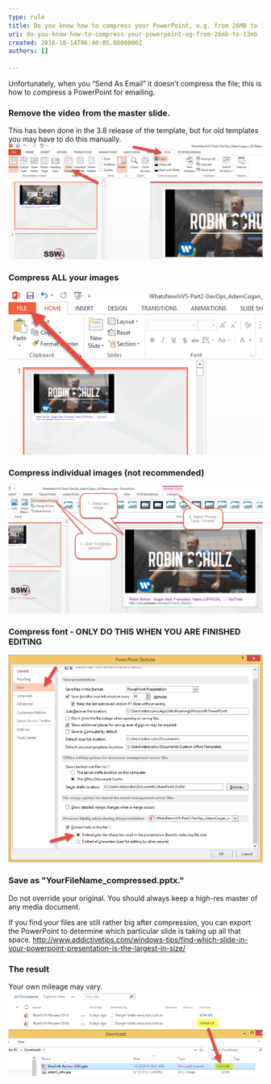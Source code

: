 ```yaml
---
type: rule
title: Do you know how to compress your PowerPoint, e.g. from 26MB to 13MB?
uri: do-you-know-how-to-compress-your-powerpoint-eg-from-26mb-to-13mb
created: 2016-10-14T06:40:05.0000000Z
authors: []

---
```


Unfortunately, when you “Send As Email” it doesn’t compress the file; this is how to compress a PowerPoint for emailing.
 

### Remove the video from the master slide.


This has been done in the 3.8 release of the template, but for old templates you may have to do this manually.
![ Go to the slide master![02.png](02.png)](01.png)
 


### Compress ALL your images
![ Go to the File menu![06.png](06.png)](05.png)



### Compress individual images (not recommended)
![ Find the Image Compression option![04.png](04.png)](03.png) 



### Compress font - ONLY DO THIS WHEN YOU ARE FINISHED EDITING

![ Apply these settings. Once you remove the font, you’re more likely to get missing font bugs when editing the file, so only do this step when you are done.](08.png)



### Save as "YourFileName\_compressed.pptx."
 Do not override your original. You should always keep a high-res master of any media document.


If you find your files are still rather big after compression, you can export the PowerPoint to determine which particular slide is taking up all that space.        http://www.addictivetips.com/windows-tips/find-which-slide-in-your-powerpoint-presentation-is-the-largest-in-size/


### The result


Your own mileage may vary.
![ We've compressed this particular file down by 50%!](10.png)
